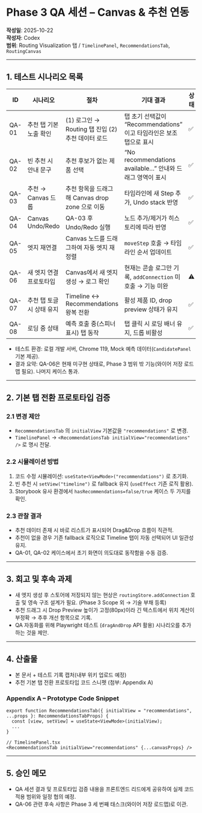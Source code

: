 # Phase 3 QA 세션 – Canvas & 추천 연동

**작성일**: 2025-10-22  
**작성자**: Codex  
**범위**: Routing Visualization 탭 / `TimelinePanel`, `RecommendationsTab`, `RoutingCanvas`

---

## 1. 테스트 시나리오 목록

| ID | 시나리오 | 절차 | 기대 결과 | 상태 |
| --- | --- | --- | --- | --- |
| QA-01 | 추천 탭 기본 노출 확인 | (1) 로그인 → Routing 탭 진입 (2) 추천 데이터 로드 | 탭 초기 선택값이 “Recommendations” 이고 타임라인은 보조 탭으로 표시 | ✅ |
| QA-02 | 빈 추천 시 안내 문구 | 추천 후보가 없는 제품 선택 | “No recommendations available…” 안내와 드래그 영역이 표시 | ✅ |
| QA-03 | 추천 → Canvas 드롭 | 추천 항목을 드래그해 Canvas drop zone 으로 이동 | 타임라인에 새 Step 추가, Undo stack 반영 | ✅ |
| QA-04 | Canvas Undo/Redo | QA-03 후 Undo/Redo 실행 | 노드 추가/제거가 히스토리에 따라 반영 | ✅ |
| QA-05 | 엣지 재연결 | Canvas 노드를 드래그하여 자동 엣지 재정렬 | `moveStep` 호출 → 타임라인 순서 업데이트 | ✅ |
| QA-06 | 새 엣지 연결 프로토타입 | Canvas에서 새 엣지 생성 → 로그 확인 | 현재는 콘솔 로그만 기록, `addConnection` 미호출 → 기능 미완 | ⚠️ |
| QA-07 | 추천 탭 토글 시 상태 유지 | Timeline ↔ Recommendations 왕복 전환 | 활성 제품 ID, drop preview 상태가 유지 | ✅ |
| QA-08 | 로딩 중 상태 | 예측 호출 중(스피너 표시) 탭 동작 | 탭 클릭 시 로딩 배너 유지, 드롭 비활성 | ✅ |

- 테스트 환경: 로컬 개발 서버, Chrome 119, Mock 예측 데이터(`CandidatePanel` 기본 제공).
- 결과 요약: QA-06은 현재 미구현 상태로, Phase 3 범위 밖 기능(와이어 저장 로드맵 필요). 나머지 케이스 통과.

---

## 2. 기본 탭 전환 프로토타입 검증

### 2.1 변경 제안
- `RecommendationsTab` 의 `initialView` 기본값을 `"recommendations"` 로 변경.
- `TimelinePanel` → `<RecommendationsTab initialView="recommendations" />` 로 명시 전달.

### 2.2 시뮬레이션 방법
1. 코드 수정 시뮬레이션: `useState<ViewMode>("recommendations")` 로 초기화.
2. 빈 추천 시 `setView("timeline")` 로 fallback 유지 (`useEffect` 기존 로직 활용).
3. Storybook 유사 환경에서 `hasRecommendations=false/true` 케이스 두 가지를 확인.

### 2.3 관찰 결과
- 추천 데이터 존재 시 바로 리스트가 표시되어 Drag&Drop 흐름이 직관적.
- 추천이 없을 경우 기존 fallback 로직으로 Timeline 탭이 자동 선택되어 UI 일관성 유지.
- QA-01, QA-02 케이스에서 초기 화면이 의도대로 동작함을 수동 검증.

---

## 3. 회고 및 후속 과제
- 새 엣지 생성 후 스토어에 저장되지 않는 현상은 `routingStore.addConnection` 호출 및 영속 구조 설계가 필요. (Phase 3 Scope 외 → 기술 부채 등록)
- 추천 드래그 시 Drop Preview 높이가 고정(80px)이라 긴 텍스트에서 위치 계산이 부정확 → 추후 개선 항목으로 기록.
- QA 자동화를 위해 Playwright 테스트 (`dragAndDrop` API 활용) 시나리오를 추가하는 것을 제안.

---

## 4. 산출물
- 본 문서 + 테스트 기록 캡처(내부 위키 업로드 예정)
- 추천 기본 탭 전환 프로토타입 코드 스니펫 (첨부: Appendix A)

### Appendix A – Prototype Code Snippet
```tsx
export function RecommendationsTab({ initialView = "recommendations", ...props }: RecommendationsTabProps) {
  const [view, setView] = useState<ViewMode>(initialView);
  ...
}

// TimelinePanel.tsx
<RecommendationsTab initialView="recommendations" {...canvasProps} />
```

---

## 5. 승인 메모
- QA 세션 결과 및 프로토타입 검증 내용을 프론트엔드 리드에게 공유하여 실제 코드 적용 범위와 일정 협의 예정.
- QA-06 관련 후속 사항은 Phase 3 세 번째 태스크(와이어 저장 로드맵)로 이관.

